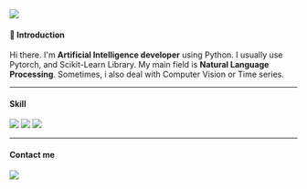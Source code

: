 <img src="https://capsule-render.vercel.app/api?type=rounded&color=auto&height=200&section=header&text=Welcome&fontSize=90"/>

#### 👋 Introduction

Hi there. I'm **Artificial Intelligence developer** using Python.
I usually use Pytorch, and Scikit-Learn Library.
My main field is **Natural Language Processing**.
Sometimes, i also deal with Computer Vision or Time series.

---

#### Skill

<img src="https://img.shields.io/badge/Python-3776AB?style=flat-square&logo=Python&logoColor=white"/></a>
<img src="https://img.shields.io/badge/PyTorch-EE4C2C?style=flat-square&logo=PyTorch&logoColor=white"/></a>
<img src="https://img.shields.io/badge/TensorFlow-FF6F00?style=flat-square&logo=TensorFlow&logoColor=white"/></a>

---

#### Contact me
<img src="https://img.shields.io/badge/goat1228@gmail.com-EA4335?style=flat-square&logo=Gmail&logoColor=white"/></a>



<!--
**dosilt/dosilt** is a ✨ _special_ ✨ repository because its `README.md` (this file) appears on your GitHub profile.

Here are some ideas to get you started:

- 🔭 I’m currently working on ...
- 🌱 I’m currently learning ...
- 👯 I’m looking to collaborate on ...
- 🤔 I’m looking for help with ...
- 💬 Ask me about ...
- 📫 How to reach me: ...
- 😄 Pronouns: ...
- ⚡ Fun fact: ...
-->
